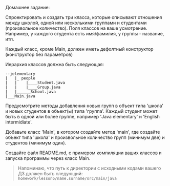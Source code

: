 Домашнее задание:

Спроектировать и создать три класса, которые описывают отношения между школой, одной или несколькими группами и студентами (произвольное количество).
Поля классов на ваше усмотрение. Например, у каждого студента есть имя/фамилия, у группы - название, итп.

Каждый класс, кроме Main, должен иметь дефолтный конструктор (конструктор без параметров)

Иерархия классов должна быть следующая:

```
--jelementary
|   |_ people
|   |    |____Student.java
|   |    |____Group.java
|   |______School.java
|___Main.java
```

Предусмотрите методы добавления новых групп в объект типа 'школа' и новых студентов в объект(ы) типа 'группа'. Каждый студент может быть в одной или более группе, например 'Java elementary' и 'English intermidiate'.

Добавьте класс 'Main', в котором создайте метод 'main', где создайте объект типа 'школа' и произвольное количество групп (минимум две) и студентов (минимум один).

Создайте файл README.md, с примером компиляции ваших классов и запуска программы через класс Main.

> Напоминаю, что путь к директории с исходными кодами вашего ДЗ должен быть следующий:
> `homework/lesson6/name.surname/src/main/java`
